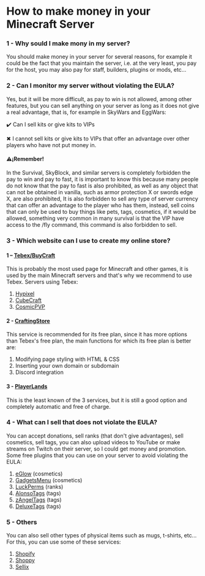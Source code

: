 # How to make money in your Minecraft Server
### 1 - Why sould I make mony in my server?
You should make money in your server for several reasons, for example it could be the fact that you
maintain the server, i.e. at the very least, you pay for the host, you may also pay for staff, builders,
plugins or mods, etc...
### 2 - Can I monitor my server without violating the EULA?
Yes, but it will be more difficult, as pay to win is not allowed, among other features, but you can
sell anything on your server as long as it does not give a real advantage, that is, for example in
SkyWars and EggWars:

✔️ Can I sell kits or give kits to VIPs

✖ I cannot sell kits or give kits to VIPs that offer an advantage over other players who have not put
money in.

#### ⚠️¡Remember!
In the Survival, SkyBlock, and similar servers is completely forbidden the pay to win and pay to
fast, it is important to know this because many people do not know that the pay to fast is also
prohibited, as well as any object that can not be obtained in vanilla, such as armor protection X
or swords edge X, are also prohibited, It is also forbidden to sell any type of server currency that
can offer an advantage to the player who has them, instead, sell coins that can only be used to buy
things like pets, tags, cosmetics, if it would be allowed, something very common in many survival
is that the VIP have access to the /fly command, this command is also forbidden to sell.

### 3 - Which website can I use to create my online store?

#### 1 – [Tebex/BuyCraft](https://www.tebex.io/)
This is probably the most used page for Minecraft and other games, it is used by the main Minecraft
servers and that's why we recommend to use Tebex.
Servers using Tebex:
1. [Hypixel](https://store.hypixel.net/)
2. [CubeCraft](https://store.cubecraft.net/)
3. [CosmicPVP](https://buy.cosmicpvp.com/)
#### 2 - [CraftingStore](https://craftingstore.net/)
This service is recommended for its free plan, since it has more options than Tebex's free plan, the
main functions for which its free plan is better are:
1. Modifying page styling with HTML & CSS
2. Inserting your own domain or subdomain
3. Discord integration
#### 3 - [PlayerLands](https://playerlands.com/)
This is the least known of the 3 services, but it is still a good option and completely automatic and
free of charge.
### 4 - What can I sell that does not violate the EULA?
You can accept donations, sell ranks (that don't give advantages), sell cosmetics, sell tags, you can
also upload videos to YouTube or make streams on Twitch on their server, so I could get money
and promotion.
Some free plugins that you can use on your server to avoid violating the EULA:
1. [eGlow](https://www.spigotmc.org/resources/eglow-1-9-4-1-19-3-glow-cosmetic-respects-eula-mysql.63295/) (cosmetics)
2. [GadgetsMenu](https://www.spigotmc.org/resources/gadgetsmenu-1-8-1-19-3-free.10885/) (cosmetics)
3. [LuckPerms](https://luckperms.net/) (ranks)
4. [AlonsoTags](https://www.spigotmc.org/resources/%E2%9C%85-alonsotags-1-8-1-19-%E2%80%A2-unlimited-tags-textures-custom-model-data.83664/) (tags)
5. [zAngelTags](https://www.spigotmc.org/resources/zangeltags-mysql-mariadb-and-sqlite-support-%E2%9C%85-multi-server.102952/) (tags)
6. [DeluxeTags](https://www.spigotmc.org/resources/deluxetags.4390/) (tags)

### 5 - Others
You can also sell other types of physical items such as mugs, t-shirts, etc...
For this, you can use some of these services:
1. [Shopify](https://www.shopify.com/)
2. [Shoppy](https://shoppy.gg/)
3. [Sellix](https://sellix.io/)
